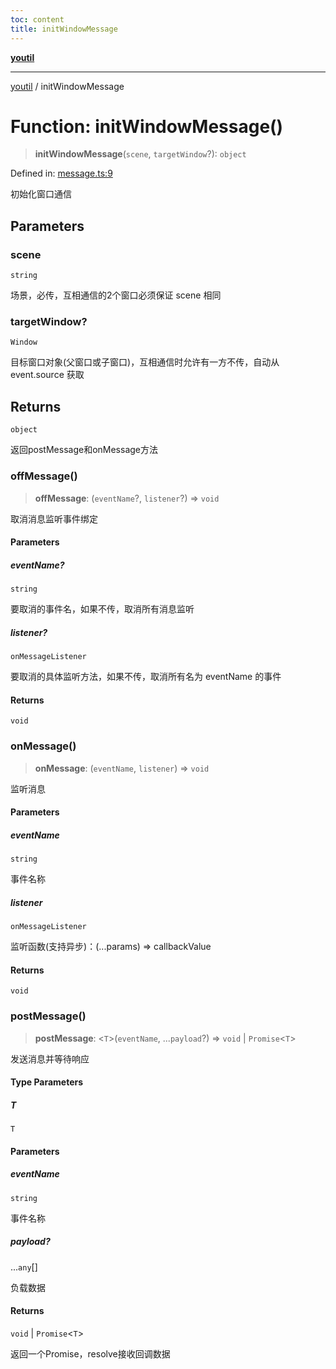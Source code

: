 ```yaml
---
toc: content
title: initWindowMessage
---
```

[**youtil**](../README.md)

***

[youtil](../globals.md) / initWindowMessage

# Function: initWindowMessage()

> **initWindowMessage**(`scene`, `targetWindow`?): `object`

Defined in: [message.ts:9](https://github.com/sxei/youtil/blob/0455fcfbe53956d21f737c88dfe47107d25db202/src/message.ts#L9)

初始化窗口通信

## Parameters

### scene

`string`

场景，必传，互相通信的2个窗口必须保证 scene 相同

### targetWindow?

`Window`

目标窗口对象(父窗口或子窗口)，互相通信时允许有一方不传，自动从 event.source 获取

## Returns

`object`

返回postMessage和onMessage方法

### offMessage()

> **offMessage**: (`eventName`?, `listener`?) => `void`

取消消息监听事件绑定

#### Parameters

##### eventName?

`string`

要取消的事件名，如果不传，取消所有消息监听

##### listener?

`onMessageListener`

要取消的具体监听方法，如果不传，取消所有名为 eventName 的事件

#### Returns

`void`

### onMessage()

> **onMessage**: (`eventName`, `listener`) => `void`

监听消息

#### Parameters

##### eventName

`string`

事件名称

##### listener

`onMessageListener`

监听函数(支持异步)：(...params) => callbackValue

#### Returns

`void`

### postMessage()

> **postMessage**: \<`T`\>(`eventName`, ...`payload`?) => `void` \| `Promise`\<`T`\>

发送消息并等待响应

#### Type Parameters

##### T

`T`

#### Parameters

##### eventName

`string`

事件名称

##### payload?

...`any`[]

负载数据

#### Returns

`void` \| `Promise`\<`T`\>

返回一个Promise，resolve接收回调数据
